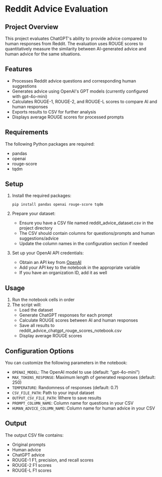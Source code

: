 
# Reddit Advice Evaluation

## Project Overview
This project evaluates ChatGPT's ability to provide advice compared to human responses from Reddit. The evaluation uses ROUGE scores to quantitatively measure the similarity between AI-generated advice and human advice for the same situations.

## Features
- Processes Reddit advice questions and corresponding human suggestions
- Generates advice using OpenAI's GPT models (currently configured with gpt-4o-mini)
- Calculates ROUGE-1, ROUGE-2, and ROUGE-L scores to compare AI and human responses
- Exports results to CSV for further analysis
- Displays average ROUGE scores for processed prompts

## Requirements
The following Python packages are required:
- pandas
- openai
- rouge-score
- tqdm

## Setup
1. Install the required packages:
   ```
   pip install pandas openai rouge-score tqdm
   ```

2. Prepare your dataset:
   - Ensure you have a CSV file named reddit_advice_dataset.csv in the project directory
   - The CSV should contain columns for questions/prompts and human suggestions/advice
   - Update the column names in the configuration section if needed

3. Set up your OpenAI API credentials:
   - Obtain an API key from [OpenAI](https://platform.openai.com/api-keys)
   - Add your API key to the notebook in the appropriate variable
   - If you have an organization ID, add it as well

## Usage
1. Run the notebook cells in order
2. The script will:
   - Load the dataset
   - Generate ChatGPT responses for each prompt
   - Calculate ROUGE scores between AI and human responses
   - Save all results to reddit_advice_chatgpt_rouge_scores_notebook.csv
   - Display average ROUGE scores

## Configuration Options
You can customize the following parameters in the notebook:
- `OPENAI_MODEL`: The OpenAI model to use (default: "gpt-4o-mini")
- `MAX_TOKENS_RESPONSE`: Maximum length of generated responses (default: 250)
- `TEMPERATURE`: Randomness of responses (default: 0.7)
- `CSV_FILE_PATH`: Path to your input dataset
- `OUTPUT_CSV_FILE_PATH`: Where to save results
- `PROMPT_COLUMN_NAME`: Column name for questions in your CSV
- `HUMAN_ADVICE_COLUMN_NAME`: Column name for human advice in your CSV

## Output
The output CSV file contains:
- Original prompts
- Human advice
- ChatGPT advice
- ROUGE-1 F1, precision, and recall scores
- ROUGE-2 F1 scores
- ROUGE-L F1 scores

